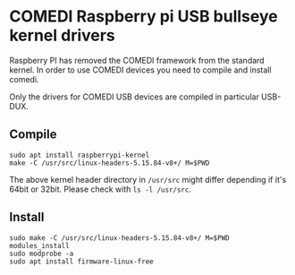 # COMEDI Raspberry pi USB bullseye kernel drivers

Raspberry PI has removed the COMEDI framework from the standard kernel.
In order to use COMEDI devices you need to compile and install comedi.

Only the drivers for COMEDI USB devices are compiled in particular USB-DUX.

## Compile

```
sudo apt install raspberrypi-kernel
make -C /usr/src/linux-headers-5.15.84-v8+/ M=$PWD
```
The above kernel header directory in `/usr/src` might differ depending if it's 64bit or 32bit.
Please check with `ls -l /usr/src`.

## Install

```
sudo make -C /usr/src/linux-headers-5.15.84-v8+/ M=$PWD modules_install
sudo modprobe -a
sudo apt install firmware-linux-free
```
